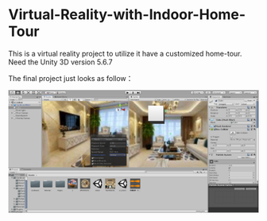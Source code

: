 # Virtual-Reality-with-Indoor-Home-Tour
This is a virtual reality project to utilize it have a customized home-tour. Need the Unity 3D version 5.6.7

The final project just looks as follow：

![avatar](https://github.com/2000222/Virtual-Reality-with-Indoor-Home-Tour/blob/master/VR1.png)

